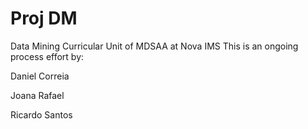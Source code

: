 # Proj DM
 Data Mining Curricular Unit of MDSAA at Nova IMS
This is an ongoing process effort by:

Daniel Correia

Joana Rafael

Ricardo Santos
